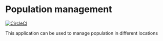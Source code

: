 # Population management

[![CircleCI](https://circleci.com/gh/PaulKariukiRimiru/population-manager.svg?style=svg)](https://circleci.com/gh/PaulKariukiRimiru/population-manager)

This application can be used to manage population in different locations


